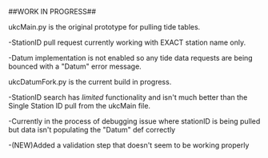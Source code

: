 ##WORK IN PROGRESS##

ukcMain.py is the original prototype for pulling tide tables.

-StationID pull request currently working with EXACT station name only.

-Datum implementation is not enabled so any tide data requests are being bounced with a "Datum" error message.

ukcDatumFork.py is the current build in progress.

-StationID search has _limited_ functionality and isn't much better than the Single Station ID pull from the ukcMain file.

-Currently in the process of debugging issue where stationID is being pulled but data isn't populating the "Datum" def correctly

-(NEW)Added a validation step that doesn't seem to be working properly
